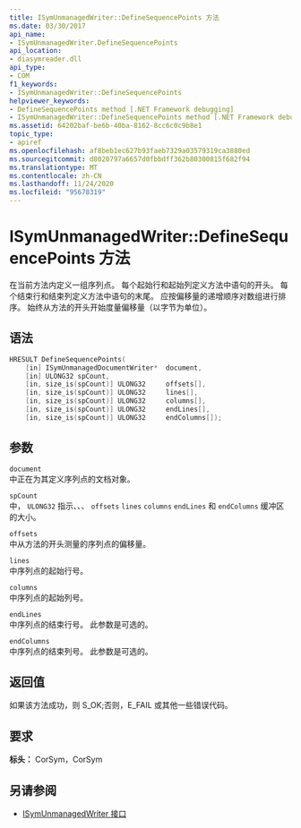 ```yaml
---
title: ISymUnmanagedWriter::DefineSequencePoints 方法
ms.date: 03/30/2017
api_name:
- ISymUnmanagedWriter.DefineSequencePoints
api_location:
- diasymreader.dll
api_type:
- COM
f1_keywords:
- ISymUnmanagedWriter::DefineSequencePoints
helpviewer_keywords:
- DefineSequencePoints method [.NET Framework debugging]
- ISymUnmanagedWriter::DefineSequencePoints method [.NET Framework debugging]
ms.assetid: 64202baf-be6b-40ba-8162-8cc6c0c9b8e1
topic_type:
- apiref
ms.openlocfilehash: af8beb1ec627b93faeb7329a03579319ca3880ed
ms.sourcegitcommit: d8020797a6657d0fbbdff362b80300815f682f94
ms.translationtype: MT
ms.contentlocale: zh-CN
ms.lasthandoff: 11/24/2020
ms.locfileid: "95678319"
---
```

# <a name="isymunmanagedwriterdefinesequencepoints-method"></a>ISymUnmanagedWriter::DefineSequencePoints 方法

在当前方法内定义一组序列点。 每个起始行和起始列定义方法中语句的开头。 每个结束行和结束列定义方法中语句的末尾。 应按偏移量的递增顺序对数组进行排序。 始终从方法的开头开始度量偏移量（以字节为单位）。  
  
## <a name="syntax"></a>语法  
  
```cpp  
HRESULT DefineSequencePoints(  
    [in] ISymUnmanagedDocumentWriter*  document,  
    [in] ULONG32 spCount,  
    [in, size_is(spCount)] ULONG32     offsets[],  
    [in, size_is(spCount)] ULONG32     lines[],  
    [in, size_is(spCount)] ULONG32     columns[],  
    [in, size_is(spCount)] ULONG32     endLines[],  
    [in, size_is(spCount)] ULONG32     endColumns[]);  
```  
  
## <a name="parameters"></a>参数  

 `document`  
 中正在为其定义序列点的文档对象。  
  
 `spCount`  
 中， `ULONG32` 指示、、、 `offsets` `lines` `columns` `endLines` 和 `endColumns` 缓冲区的大小。  
  
 `offsets`  
 中从方法的开头测量的序列点的偏移量。  
  
 `lines`  
 中序列点的起始行号。  
  
 `columns`  
 中序列点的起始列号。  
  
 `endLines`  
 中序列点的结束行号。 此参数是可选的。  
  
 `endColumns`  
 中序列点的结束列号。 此参数是可选的。  
  
## <a name="return-value"></a>返回值  

 如果该方法成功，则 S_OK;否则，E_FAIL 或其他一些错误代码。  
  
## <a name="requirements"></a>要求  

 **标头：** CorSym，CorSym  
  
## <a name="see-also"></a>另请参阅

- [ISymUnmanagedWriter 接口](isymunmanagedwriter-interface.md)
